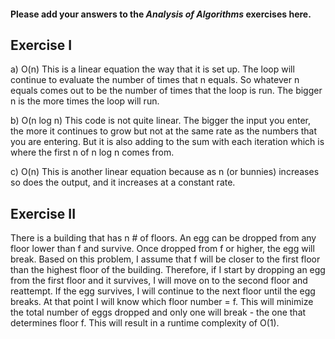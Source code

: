 #### Please add your answers to the **_Analysis of Algorithms_** exercises here.

## Exercise I

a) O(n)
This is a linear equation the way that it is set up. The loop will continue to evaluate the number of times that n equals. So whatever n equals comes out to be the number of times that the loop is run. The bigger n is the more times the loop will run.

b) O(n log n)
This code is not quite linear. The bigger the input you enter, the more it continues to grow but not at the same rate as the numbers that you are entering. But it is also adding to the sum with each iteration which is where the first n of n log n comes from.

c) O(n)
This is another linear equation because as n (or bunnies) increases so does the output, and it increases at a constant rate.

## Exercise II

There is a building that has n # of floors. An egg can be dropped from any floor lower than f and survive. Once dropped from f or higher, the egg will break. Based on this problem, I assume that f will be closer to the first floor than the highest floor of the building. Therefore, if I start by dropping an egg from the first floor and it survives, I will move on to the second floor and reattempt. If the egg survives, I will continue to the next floor until the egg breaks. At that point I will know which floor number = f. This will minimize the total number of eggs dropped and only one will break - the one that determines floor f. This will result in a runtime complexity of O(1).

